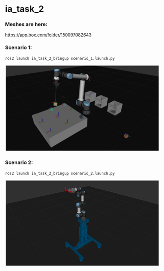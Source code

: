 # ia_task_2

### Meshes are here: 
https://app.box.com/folder/150097082643

### Scenario 1:
```
ros2 launch ia_task_2_bringup scenario_1.launch.py
```
![This is an image](/images/scenario_1.png)

### Scenario 2:
```
ros2 launch ia_task_2_bringup scenario_2.launch.py
```
![This is an image](/images/scenario_2.png)